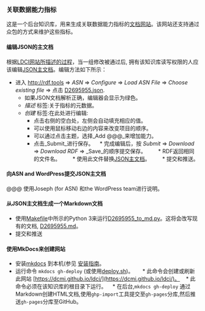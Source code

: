 ### 关联数据能力指标

这是一个后台知识库，用来生成关联数据能力指标的[文档网站](https://dcmi.github.io/ldci/)。该网站还支持通过众包的方式来维护这些指标。

#### 编辑JSON的主文档

根据[LDCI网站所描述的过程](https://dcmi.github.io/ldci/process/)，当一组修改被通过后, 拥有该知识库读写权限的人应该编辑[JSON主文档](https://github.com/dcmi/ldci/blob/master/docs/D2695955.json)。编辑方法如下所示：

* 进入 http://rdf.tools => _ASN_ => _Configure_ => _Load ASN File_ => _Choose existing file_ => 点击 [D2695955.json](https://github.com/dcmi/ldci/blob/master/docs/D2695955.json).  
    * 如果JSON文档解析正确，编辑器会显示为绿色。
    * _描述_ 标签:关于指标的元数据。
    * _创建_ 标签:在此处进行编辑:
        * 点击右侧的空白处，左侧会自动填充相应的值。
        * 可以使用鼠标移动右边的内容来改变项目的顺序。
        * 可以通过点击主题，选择_Add @@@_来增加能力。
        * 点击_Submit_进行保存。
    * 完成编辑后，按  _Submit_ => _Download_ => _Download RDF_ => _Save_的顺序提交保存。
        * RDF返回相同的文件名。
        * 使用此文件替换[JSON主文档](https://github.com/dcmi/ldci/blob/master/docs/D2695955.json)。
        * 提交和推送。

####  向ASN and WordPress提交JSON主文档

@@@ 使用Joseph (for ASN) 和the WordPress team进行说明。

#### 从JSON主文档生成一个Markdown文档

* 使用[Makefile](https://github.com/dcmi/ldci/blob/master/docs/Makefile)中所示的Python 3来运行[D2695955_to_md.py](https://github.com/dcmi/ldci/blob/master/docs/D2695955_to_md.py)。这将会改写现有的文档, [D2695955.md](https://github.com/dcmi/ldci/blob/master/docs/D2695955.md)。  
* 提交和推送

#### 使用MkDocs来创建网站

* 安装[mkdocs](http://mkdocs.org) 到本机(参见 [安装指南](http://www.mkdocs.org/#installation)。
* 运行命令 `mkdocs gh-deploy` (或使用[deploy.sh](https://github.com/dcmi/ldci/blob/master/deploy.sh))。   
    * 此命令会创建或刷新此网站 [https://dcmi.github.io/ldci/](https://dcmi.github.io/ldci/)。 
    * 此命令必须在该知识库的根目录下运行。 
    * 在后台,`mkdocs gh-deploy` 通过Markdown创建HTML文档,使用`ghp-import`工具提交至`gh-pages`分库,然后推送`gh-pages`分库至GitHub。

